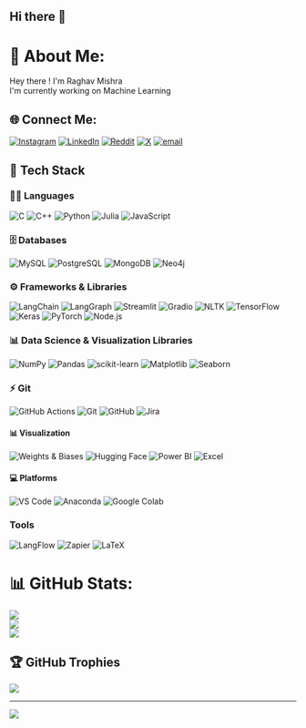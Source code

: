 ## Hi there 👋

# 💫 About Me:
Hey there ! I'm Raghav Mishra <br>I'm currently working on Machine Learning 


## 🌐 Connect Me:
[![Instagram](https://img.shields.io/badge/Instagram-%23E4405F.svg?logo=Instagram&logoColor=white)](https://instagram.com/rm1.0291) [![LinkedIn](https://img.shields.io/badge/LinkedIn-%230077B5.svg?logo=linkedin&logoColor=white)](https://linkedin.com/in/www.linkedin.com/in/raghav-mishra-9a4431329) [![Reddit](https://img.shields.io/badge/Reddit-%23FF4500.svg?logo=Reddit&logoColor=white)](https://reddit.com/user/u/rm1_290) [![X](https://img.shields.io/badge/X-black.svg?logo=X&logoColor=white)](https://x.com/@raghav051006) [![email](https://img.shields.io/badge/Email-D14836?logo=gmail&logoColor=white)](mailto:raghav051006@gmail.com) 

## 🚀 Tech Stack

### 🧑‍💻 Languages

![C](https://img.shields.io/badge/C-00599C?style=flat&logo=c&logoColor=white)
![C++](https://img.shields.io/badge/C++-00599C?style=flat&logo=cplusplus&logoColor=white)
![Python](https://img.shields.io/badge/Python-3776AB?style=flat&logo=python&logoColor=white)
![Julia](https://img.shields.io/badge/Julia-9558B2?style=flat&logo=julia&logoColor=white)
![JavaScript](https://img.shields.io/badge/JavaScript-F7DF1E?style=flat&logo=javascript&logoColor=black)

### 🗄️ Databases
![MySQL](https://img.shields.io/badge/MySQL-4479A1?style=flat&logo=mysql&logoColor=white)
![PostgreSQL](https://img.shields.io/badge/PostgreSQL-336791?style=flat&logo=postgresql&logoColor=white)
![MongoDB](https://img.shields.io/badge/MongoDB-47A248?style=flat&logo=mongodb&logoColor=white)
![Neo4j](https://img.shields.io/badge/Neo4j-008CC1?style=flat&logo=neo4j&logoColor=white)

### ⚙️ Frameworks & Libraries
![LangChain](https://img.shields.io/badge/LangChain-000000?style=flat&logo=langchain&logoColor=white)
![LangGraph](https://img.shields.io/badge/LangGraph-000000?style=flat)
![Streamlit](https://img.shields.io/badge/Streamlit-FF4B4B?style=flat&logo=streamlit&logoColor=white)
![Gradio](https://img.shields.io/badge/Gradio-3C1E8E?style=flat)
![NLTK](https://img.shields.io/badge/NLTK-76B900?style=flat)
![TensorFlow](https://img.shields.io/badge/TensorFlow-FF6F00?style=flat&logo=tensorflow&logoColor=white)
![Keras](https://img.shields.io/badge/Keras-D00000?style=flat&logo=keras&logoColor=white)
![PyTorch](https://img.shields.io/badge/PyTorch-EE4C2C?style=flat&logo=pytorch&logoColor=white)
![Node.js](https://img.shields.io/badge/Node.js-339933?style=flat&logo=nodedotjs&logoColor=white)

### 📊 Data Science & Visualization Libraries
![NumPy](https://img.shields.io/badge/NumPy-013243?style=flat&logo=numpy&logoColor=white)
![Pandas](https://img.shields.io/badge/Pandas-150458?style=flat&logo=pandas&logoColor=white)
![scikit-learn](https://img.shields.io/badge/scikit--learn-F7931E?style=flat&logo=scikitlearn&logoColor=white)
![Matplotlib](https://img.shields.io/badge/Matplotlib-11557C?style=flat)
![Seaborn](https://img.shields.io/badge/Seaborn-2E4053?style=flat)

### ⚡ Git
![GitHub Actions](https://img.shields.io/badge/GitHub_Actions-2088FF?style=flat&logo=githubactions&logoColor=white)
![Git](https://img.shields.io/badge/Git-F05032?style=flat&logo=git&logoColor=white)
![GitHub](https://img.shields.io/badge/GitHub-181717?style=flat&logo=github&logoColor=white)
![Jira](https://img.shields.io/badge/Jira-0052CC?style=flat&logo=jira&logoColor=white)


#### 📊 Visualization
![Weights & Biases](https://img.shields.io/badge/W&B-FFBE00?style=flat&logo=wandb&logoColor=black)
![Hugging Face](https://img.shields.io/badge/HuggingFace-FFD21F?style=flat&logo=huggingface&logoColor=black)
![Power BI](https://img.shields.io/badge/Power%20BI-F2C811?style=flat&logo=powerbi&logoColor=black)
![Excel](https://img.shields.io/badge/Excel-217346?style=flat&logo=microsoft-excel&logoColor=white)



#### 💻 Platforms
![VS Code](https://img.shields.io/badge/VS%20Code-007ACC?style=flat&logo=visualstudiocode&logoColor=white)
![Anaconda](https://img.shields.io/badge/Anaconda-44A833?style=flat&logo=anaconda&logoColor=white)
![Google Colab](https://img.shields.io/badge/Google%20Colab-F9AB00?style=flat&logo=googlecolab&logoColor=white)

### Tools
![LangFlow](https://img.shields.io/badge/LangFlow-000000?style=flat)
![Zapier](https://img.shields.io/badge/Zapier-FF4A00?style=flat&logo=zapier&logoColor=white)
![LaTeX](https://img.shields.io/badge/LaTeX-008080?style=flat&logo=latex&logoColor=white)






# 📊 GitHub Stats:
![](https://github-readme-stats.vercel.app/api?username=Raghav0079&theme=dark&hide_border=false&include_all_commits=true&count_private=true)<br/>
![](https://nirzak-streak-stats.vercel.app/?user=Raghav0079&theme=dark&hide_border=false)<br/>
![](https://github-readme-stats.vercel.app/api/top-langs/?username=Raghav0079&theme=dark&hide_border=false&include_all_commits=true&count_private=true&layout=compact)

## 🏆 GitHub Trophies
![](https://github-profile-trophy.vercel.app/?username=Raghav0079&theme=radical&no-frame=false&no-bg=true&margin-w=4)

---
[![](https://visitcount.itsvg.in/api?id=Raghav0079&icon=0&color=0)](https://visitcount.itsvg.in)


